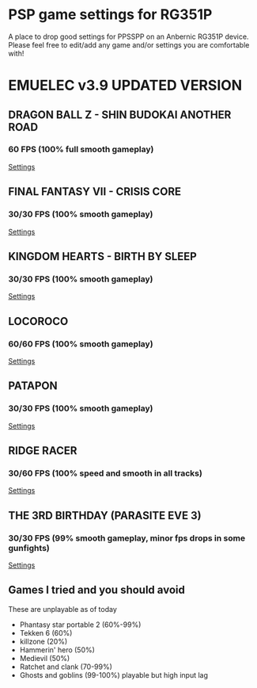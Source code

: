 # PSP game settings for RG351P
A place to drop good settings for PPSSPP on an Anbernic RG351P device.
Please feel free to edit/add any game and/or settings you are comfortable with!

# EMUELEC v3.9 UPDATED VERSION

## DRAGON BALL Z - SHIN BUDOKAI ANOTHER ROAD
### 60 FPS (100% full smooth gameplay)
[Settings](DRAGON%20BALL%20Z%20-%20SHIN%20BUDOKAI%20ANOTHER%20ROAD.md)

## FINAL FANTASY VII - CRISIS CORE
### 30/30 FPS (100% smooth gameplay)
[Settings](FINAL%20FANTASY%20VII%20-%20CRISIS%20CORE.md)

## KINGDOM HEARTS - BIRTH BY SLEEP 
### 30/30 FPS (100% smooth gameplay)
[Settings](KINGDOM%20HEARTS%20-%20BIRTH%20BY%20SLEEP.md)

## LOCOROCO
### 60/60 FPS (100% smooth gameplay)
[Settings](LOCOROCO.md)

## PATAPON
### 30/30 FPS (100% smooth gameplay)
[Settings](PATAPON.md)

## RIDGE RACER
### 30/60 FPS (100% speed and smooth in all tracks)
[Settings](RIDGE%20RACER.md) 

## THE 3RD BIRTHDAY (PARASITE EVE 3)
### 30/30 FPS (99% smooth gameplay, minor fps drops in some gunfights)
[Settings](THE%203RD%20BIRTHDAY%20(PARASITE%20EVE%203).md)

## Games I tried and you should avoid
These are unplayable as of today
- Phantasy star portable 2 (60%-99%)
- Tekken 6 (60%)
- killzone (20%)
- Hammerin' hero (50%)
- Medievil (50%)
- Ratchet and clank (70-99%)
- Ghosts and goblins (99-100%) playable but high input lag
